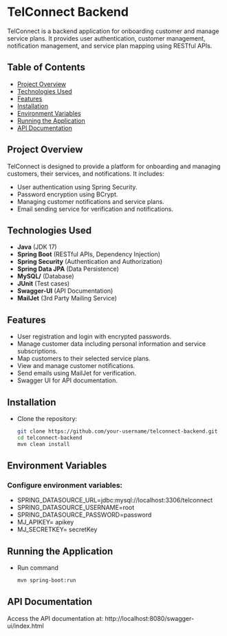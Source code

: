 # TelConnect Backend

TelConnect is a backend application for onboarding customer and manage service plans. It provides user authentication, customer management, notification management, and service plan mapping using RESTful APIs.

## Table of Contents

- [Project Overview](#project-overview)
- [Technologies Used](#technologies-used)
- [Features](#features)
- [Installation](#installation)
- [Environment Variables](#environment-variables)
- [Running the Application](#running-the-application)
- [API Documentation](#api-documentation)

## Project Overview

TelConnect is designed to provide a platform for onboarding and managing customers, their services, and notifications. It includes:
- User authentication using Spring Security.
- Password encryption using BCrypt.
- Managing customer notifications and service plans.
- Email sending service for verification and notifications.

## Technologies Used

- **Java** (JDK 17)
- **Spring Boot** (RESTful APIs, Dependency Injection)
- **Spring Security** (Authentication and Authorization)
- **Spring Data JPA** (Data Persistence)
- **MySQL/** (Database)
- **JUnit** (Test cases)
- **Swagger-UI** (API Documentation)
- **MailJet** (3rd Party Mailing Service)

## Features

- User registration and login with encrypted passwords.
- Manage customer data including personal information and service subscriptions.
- Map customers to their selected service plans.
- View and manage customer notifications.
- Send emails using MailJet for verification.
- Swagger UI for API documentation.

## Installation
- Clone the repository:
   ```bash
   git clone https://github.com/your-username/telconnect-backend.git
   cd telconnect-backend
   mvn clean install

## Environment Variables

### Configure environment variables:

- SPRING_DATASOURCE_URL=jdbc:mysql://localhost:3306/telconnect
- SPRING_DATASOURCE_USERNAME=root
- SPRING_DATASOURCE_PASSWORD=password
- MJ_APIKEY= apikey
- MJ_SECRETKEY= secretKey

## Running the Application

- Run command
   ```bash
   mvn spring-boot:run

## API Documentation

Access the API documentation at: http://localhost:8080/swagger-ui/index.html
